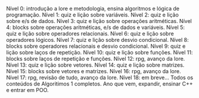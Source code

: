 Nível 0: introdução a lore e metodologia, ensina algoritmos e lógica de programação.
Nível 1: quiz e lição sobre variáveis.
Nível 2: quiz e lição sobre e/s de dados.
Nível 3: quiz e lição sobre operações aritméticas.
Nível 4: blocks sobre operações aritméticas, e/s de dados e variáveis.
Nível 5: quiz e lição sobre operadores relacionais.
Nível 6: quiz e lição sobre operadores lógicos.
Nível 7: quiz e lição sobre desvio condicional.
Nível 8: blocks sobre operadores relacionais e desvio condicional.
Nível 9: quiz e lição sobre laços de repetição.
Nível 10: quiz e lição sobre funções.
Nível 11: blocks sobre laços de repetição e funções.
Nível 12: rpg, avanço da lore.
Nível 13: quiz e lição sobre vetores.
Nível 14: quiz e lição sobre matrizes.
Nível 15: blocks sobre vetores e matrizes.
Nível 16: rpg, avanço da lore.
Nível 17: rpg, revisão de tudo, avanço da lore.
Nível 18: em breve...
Todos os conteúdos de Algoritimos 1 completos.
Ano que vem, expandir, ensinar C++ e entrar em POO.